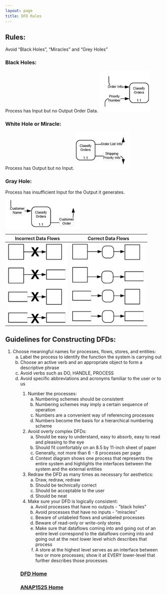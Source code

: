 ```yaml
---
layout: page
title: DFD Rules
---
```


## Rules:
Avoid “Black Holes”, “Miracles” and “Grey Holes”

### Black Holes:
Process has Input but no Output Order Data.
![black-hole](files/black-hole.png)

### White Hole or Miracle:
Process has Output but no Input.
![miracle](files/miracle.png)

### Gray Hole:
Process has insufficient Input for the Output it generates.
![gray-hole](files/gray-hole.png)

**Incorrect Data Flows** | **Correct Data Flows**
-------------------------|-----------------------
![incorrect-data-flows](files/incorrect-data-flows.png) | ![correct-data-flows](files/correct-data-flows.png)

## Guidelines for Constructing DFDs:
1. Choose meaningful names for processes, flows, stores, and entities:<br>
    <ol type="a">
        <li>Label the process to identify the function the system is carrying out</li>
        <li>Choose an active verb and an appropriate object to form a descriptive phrase</li>
        <li>Avoid verbs such as DO, HANDLE, PROCESS</li>
        <li>Avoid specific abbreviations and acronyms familiar to the user or to us</li>
    <ol>
2. Number the processes:<br>
    <ol type="a">
        <li>Numbering schemes should be consistent</li>
        <li>Numbering schemes may imply a certain sequence of operation</li>
        <li>Numbers are a convenient way of referencing processes</li>
        <li>Numbers become the basis for a hierarchical numbering scheme</li>
    </ol>
3. Avoid overly complex DFDs:<br>
    <ol type="a">
        <li>Should be easy to understand, easy to absorb, easy to read and pleasing to the eye</li>
        <li>Should fit comfortably on an 8.5 by 11-inch sheet of paper</li>
        <li>Generally, not more than 6 - 8 processes per page</li>
        <li>Context diagram shows one process that represents the entire system and highlights the interfaces between the system and the external entities</li>
    </ol>
4. Redraw the DFD as many times as necessary for aesthetics:<br>
    <ol type="a">
        <li>Draw, redraw, redraw</li>
        <li>Should be technically correct</li>
        <li>Should be acceptable to the user</li>
        <li>Should be neat</li>
    </ol>
5. Make sure your DFD is logically consistent:<br>
    <ol type="a">
        <li>Avoid processes that have no outputs - "black holes"</li>
        <li>Avoid processes that have no inputs - "miracles"</li>
        <li>Beware of unlabeled flows and unlabeled processes</li>
        <li>Beware of read-only or write-only stores</li>
        <li>Make sure that dataflows coming into and going out of an entire level correspond to the dataflows coming into and going out at the next lower level which describes that process</li>
        <li>A store at the highest level serves as an interface between two or more processes; show it at EVERY lower-level that further describes those processes</li>
    </ol>

### [DFD Home](dfds.md)
### [ANAP1525 Home](../)